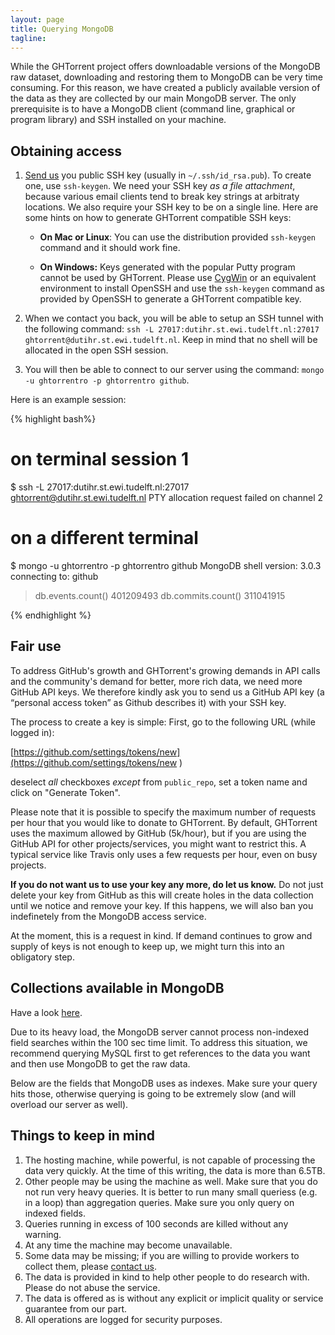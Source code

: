 ```yaml
---
layout: page
title: Querying MongoDB
tagline:
---
```


While the GHTorrent project offers downloadable versions of the MongoDB raw
dataset, downloading and restoring them to MongoDB can be very time consuming.
For this reason, we have created a publicly available version of the data as
they are collected by our main MongoDB server.
The only prerequisite is to have a MongoDB client (command line, graphical
or program library) and SSH installed on your machine.

## Obtaining access

1. [Send us](mailto:gousiosg@gmail.com) you public SSH key (usually in
`~/.ssh/id_rsa.pub`). To create one, use `ssh-keygen`. We need your SSH key *as
a file attachment*, because various email clients tend to break key strings at
arbitraty locations. We also require your SSH key to be on a single line. Here
are some hints on how to generate GHTorrent compatible SSH keys:

    * **On Mac or Linux**: You can use the distribution provided `ssh-keygen`
    command and it should work fine.

    * **On Windows:** Keys generated with
the popular Putty program cannot be used by GHTorrent. Please use
[CygWin](https://www.cygwin.com) or an equivalent environment to install OpenSSH
and use the `ssh-keygen` command as provided by OpenSSH to generate a GHTorrent
compatible key.

2. When we contact you back, you will be able to setup an SSH tunnel with the
following command: `ssh -L 27017:dutihr.st.ewi.tudelft.nl:27017
ghtorrent@dutihr.st.ewi.tudelft.nl`. Keep in mind that no shell will be
allocated in the open SSH session.

3. You will then be able to connect to our server using the command: `mongo
-u ghtorrentro -p ghtorrentro github`.

Here is an example session:

{% highlight bash%}
####
# on terminal session 1
$ ssh -L 27017:dutihr.st.ewi.tudelft.nl:27017 ghtorrent@dutihr.st.ewi.tudelft.nl
PTY allocation request failed on channel 2
#####
# on a different terminal
$ mongo -u ghtorrentro -p ghtorrentro github
MongoDB shell version: 3.0.3
connecting to: github
>
> db.events.count()
401209493
> db.commits.count()
311041915
>
{% endhighlight %}


## Fair use

To address GitHub's growth and GHTorrent's growing demands in API calls and the
community's demand for better, more rich data, we need more GitHub API keys. We
therefore kindly ask you to send us a GitHub API key (a “personal access token” as Github describes it) with your SSH key.

The process to create a key is simple: First, go to the following URL (while logged in):

[https://github.com/settings/tokens/new](https://github.com/settings/tokens/new
)

deselect *all* checkboxes *except* from `public_repo`, set a token name and click on "Generate Token".

Please note that it is possible to specify the maximum number of requests per hour that you would like to donate to GHTorrent. By default, GHTorrent uses the maximum allowed by GitHub (5k/hour), but if you are using the GitHub API for other projects/services, you might want to restrict this. A typical service like Travis only uses a few requests per hour, even on busy projects.

**If you do not want us to use your key any more, do let us know.** Do not
just delete your key from GitHub as this will create holes in the data
collection until we notice and remove your key. If this happens, we will also
ban you indefinetely from the MongoDB access service.

At the moment, this is a request in kind. If demand continues to grow and supply
of keys is not enough to keep up, we might turn this into an obligatory step.

## Collections available in MongoDB

Have a look [here](mongo.html).


Due to its heavy load, the MongoDB server cannot process non-indexed field
searches within the 100 sec time limit. To address this situation, we
recommend querying MySQL first to get references to the data you want and
then use MongoDB to get the raw data.

Below are the fields that MongoDB uses as indexes. Make sure your query hits
those, otherwise querying is going to be extremely slow (and will overload our
server as well).

<script src="http://gist-it.appspot.com/https://github.com/gousiosg/github-mirror/blob/master/lib/ghtorrent/adapters/mongo_persister.rb?slice=21:41">
</script>

## Things to keep in mind

1. The hosting machine, while powerful, is not capable of processing the data
very quickly. At the time of this writing, the data is more than 6.5TB.
2. Other people may be using the machine as well. Make sure that you do not run
very heavy queries. It is better to run many small queriess (e.g. in a loop) than aggregation queries. Make sure you only query on indexed fields.
3. Queries running in excess of 100 seconds are killed without any warning.
4. At any time the machine may become unavailable.
5. Some data may be missing; if you are willing to provide workers to collect
them, please [contact us](mailto:gousiosg@gmail.com).
6. The data is provided in kind to help other people to do research with. Please
do not abuse the service.
7. The data is offered as is without any explicit or implicit quality or service guarantee from our part.
8. All operations are logged for security purposes.
